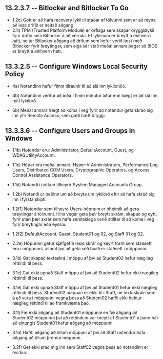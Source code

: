 ## 13.2.3.7 -- Bitlocker and Bitlocker To Go

   - 1.2c) Gott er að hafa recovery lykil til staðar ef tölvunni sem er að reyna að lesa drifið er neitað aðgang.
   - 2.1i) TPM (Trusted Platform Module) er örflaga sem skapar öryggislykil fyrir drifin sem Bitlocker á að vernda. Ef lyklinum er breytt á einhvern hátt, neitar Bitlocker aðgang að drifum sem hefur verið læst með Bitlocker fyrir breytingar, sem eiga sér stað meðal annars þegar að BIOS er breytt á einhvern hátt.

## 13.3.2.5 -- Configure Windows Local Security Policy

   - 4a) Notandinn hefur fimm tilraunir til að slá inn lykilorðið.
   - 4b) Notandinn verður að bíða í fimm mínutur áður enn hægt er að slá inn nýtt lykilorð.
   
   - 6b) Meðal annars hægt að koma í veg fyrir að notendur geta skráð sig inn yfir Remote Access, sem gæti bætt öryggi.

## 13.3.3.6 -- Configure Users and Groups in Wndows

   - 1.1b) Notendur eru: Administrator, DefaultAccount, Guest, og WDAGUtilityAccount.
   - 1.1c) Hópar eru meðal annars: Hyper-V Administrators, Performance Log Users, Distributed COM Users, Cryptographic Operators, og Access Control Assistance Operators.
   - 1.1d) Notandi í notkun tilheyrir System Managed Accounts Group.

   - 1.2b) Notandi er beðinn um að breyta um lykilorð eftir að hafa skráð sig inn í fyrsta skipti.
   - 1.2f1) Notendur sem tilheyra Users-hópnum er óheimilt að gera breytingar á tölvunni. Hins vegar geta þeir breytt skrám, skapað og eytt, fyrir utan þær skrár sem hafa sérstaklega verið stilltar til að koma í veg fyrir breytingar eða eyðslu.
   - 1.2f2) DefaultAccount, Guest, Student01 og 02, og Staff 01 og 02.

   - 2.2e) Hópurinn getur sjálfgefið lesið skrár og keyrt forrit sem staðsett eru í möppunni, ásamt því að geta séð hvað er staðsett í möppunni.

   - 3.1b) Gat skapað textaskrá í möppu af því að Student02 hefur nægileg réttindi til þess.
   - 3.1c) Gat ekki opnað Staff möppu af því að Student02 hefur ekki nægileg réttindi til þess.
   - 3.1e) Gat ekki opnað Staff möppu af því að Student01 hefur ekki nægileg réttindi til þess. Student02 mappan er ekki til í Staff, né textaskráin sem á að vera í möppunni vegna þess að Student02 hafði ekki heldur nægileg réttindi til að framkvæma það.
   - 3.1l) Fæ ekki aðgang að Student01 möppunni en fæ aðgang að Student02 möppunni því að réttindum var breytt af Student01 á þann hát að einungis Student01 hefur aðgang að möppunni. 
   - 3.1n) Hafði aðgang að öllum möppum af því að Staff notendur hafa aðgang að öllum þremur möppum.
   - 3.2f) Get ekki sráð mig inn sem Staff02 vegna þess að notandinn er óvirkur.